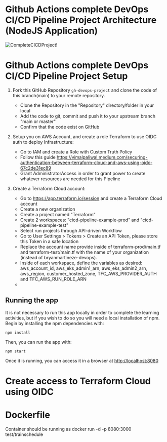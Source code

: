 # Github Actions complete DevOps CI/CD Pipeline Project Architecture (NodeJS Application)
![CompleteCICDProject!](https://raw.githubusercontent.com/bryanmartineze/gh-devops-project/main/cicd-pipeline-example.jpg)

# Github Actions complete DevOps CI/CD Pipeline Project Setup

1) Fork this GitHub Repository `gh-devops-project` and clone the code of this branch(main) to 
    your remote repository. 
    - Clone the Repository in the "Repository" directory/folder in your local
    - Add the code to git, commit and push it to your upstream branch "main or master"
    - Confirm that the code exist on GitHub

2) Setup you on AWS Account, and create a role Terraform to use OIDC auth to deploy Infrastructure:
   - Go to IAM and create a Role with Custom Truth Policy
   - Follow this guide https://vimalpaliwal.medium.com/securing-authentication-between-terraform-cloud-and-aws-using-oidc-67c2de31ec89
   - Grant AdministratorAccess in order to grant power to create whatever resources are needed for this Pipeline

2) Create a Terraform Cloud account:
    - Go to https://app.terraform.io/session and create a Terraform Cloud account
    - Create a new organization
    - Create a project named "Terraform"
    - Create 2 workspaces: "cicd-pipeline-example-prod" and "cicd-pipeline-example-test"
    - Select run projects through API-driven Workflow
    - Go to User Settings > Tokens > Create an API Token, please store this Token in a safe location
    - Replace the account name provide inside of terraform-prod/main.tf and terraform-test/main.tf with the name of your organization (instead of bryanmartineze-devops).
    - Inside of each workspace, define the variables as desired: aws_account_id, aws_eks_admin1_arn, aws_eks_admin2_arn, aws_region, customer_hosted_zone, TFC_AWS_PROVIDER_AUTH and TFC_AWS_RUN_ROLE_ARN
    - 

## Running the app

It is not necessary to run this app locally in order to complete the learning activities, but if you wish to do so you will need a local installation of npm. Begin by installing the npm dependencies with:

    npm install

Then, you can run the app with:

    npm start

Once it is running, you can access it in a browser at [http://localhost:8080](http://localhost:8080)

# Create access to Terraform Cloud using OIDC

# Dockerfile

Container should be running as docker run -d -p 8080:3000 test/trainschedule
